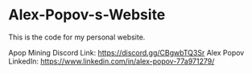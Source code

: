 # Alex-Popov-s-Website


This is the code for my personal website. 


Apop Mining Discord Link: https://discord.gg/CBgwbTQ3Sr
Alex Popov LinkedIn: https://www.linkedin.com/in/alex-popov-77a971279/
